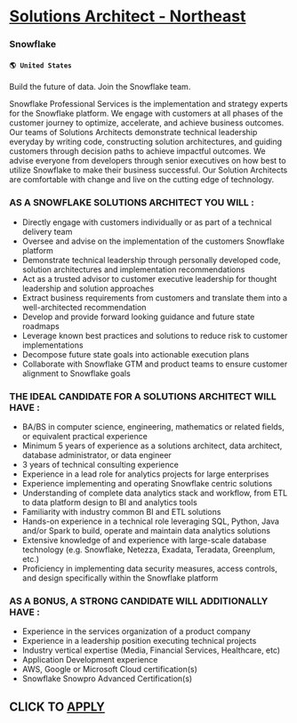 # [Solutions Architect - Northeast](https://www.remotewlb.com/apply/solutions-architect-northeast-72885)  
### Snowflake  
#### `🌎 United States`  

Build the future of data. Join the Snowflake team.

Snowflake Professional Services is the implementation and strategy experts for the Snowflake platform. We engage with customers at all phases of the customer journey to optimize, accelerate, and achieve business outcomes. Our teams of Solutions Architects demonstrate technical leadership everyday by writing code, constructing solution architectures, and guiding customers through decision paths to achieve impactful outcomes. We advise everyone from developers through senior executives on how best to utilize Snowflake to make their business successful. Our Solution Architects are comfortable with change and live on the cutting edge of technology.

### AS A SNOWFLAKE SOLUTIONS ARCHITECT YOU WILL :

  * Directly engage with customers individually or as part of a technical delivery team
  * Oversee and advise on the implementation of the customers Snowflake platform 
  * Demonstrate technical leadership through personally developed code, solution architectures and implementation recommendations
  * Act as a trusted advisor to customer executive leadership for thought leadership and solution approaches
  * Extract business requirements from customers and translate them into a well-architected recommendation
  * Develop and provide forward looking guidance and future state roadmaps
  * Leverage known best practices and solutions to reduce risk to customer implementations
  * Decompose future state goals into actionable execution plans
  * Collaborate with Snowflake GTM and product teams to ensure customer alignment to Snowflake goals

### THE IDEAL CANDIDATE FOR A SOLUTIONS ARCHITECT WILL HAVE :

  * BA/BS in computer science, engineering, mathematics or related fields, or equivalent practical experience
  * Minimum 5 years of experience as a solutions architect, data architect, database administrator, or data engineer
  * 3 years of technical consulting experience
  * Experience in a lead role for analytics projects for large enterprises 
  * Experience implementing and operating Snowflake centric solutions
  * Understanding of complete data analytics stack and workflow, from ETL to data platform design to BI and analytics tools
  * Familiarity with industry common BI and ETL solutions
  * Hands-on experience in a technical role leveraging SQL, Python, Java and/or Spark to build, operate and maintain data analytics solutions
  * Extensive knowledge of and experience with large-scale database technology (e.g. Snowflake, Netezza, Exadata, Teradata, Greenplum, etc.)
  * Proficiency in implementing data security measures, access controls, and design specifically within the Snowflake platform

### AS A BONUS, A STRONG CANDIDATE WILL ADDITIONALLY HAVE :

  * Experience in the services organization of a product company
  * Experience in a leadership position executing technical projects
  * Industry vertical expertise (Media, Financial Services, Healthcare, etc)
  * Application Development experience
  * AWS, Google or Microsoft Cloud certification(s)
  * Snowflake Snowpro Advanced Certification(s)

  
## CLICK TO [APPLY](https://www.remotewlb.com/apply/solutions-architect-northeast-72885)


